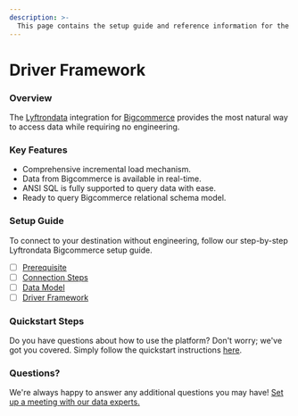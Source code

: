 ```yaml
---
description: >-
  This page contains the setup guide and reference information for the Bigcommerce source connector.
---
```


# Driver Framework

### Overview

The [Lyftrondata](https://www.lyftrondata.com/) integration for [Bigcommerce](https://www.lyftrondata.com/integration/finance-analytics/bigcommerce/) provides the most natural way to access data while requiring no engineering.

### Key Features

* Comprehensive incremental load mechanism.
* Data from Bigcommerce is available in real-time.&#x20;
* ANSI SQL is fully supported to query data with ease.
* Ready to query Bigcommerce relational schema model.

### Setup Guide

To connect to your destination without engineering, follow our step-by-step Lyftrondata Bigcommerce setup guide.

* [ ] [Prerequisite](../prerequisite.md)
* [ ] [Connection Steps](../connection-steps.md)
* [ ] [Data Model](../data-model/erd.md)
* [ ] [Driver Framework](../driver-framework/)

### Quickstart Steps

Do you have questions about how to use the platform? Don't worry; we've got you covered. Simply follow the quickstart instructions [here](../driver-framework/README.md).

### Questions? <a href="#questions" id="questions"></a>

We're always happy to answer any additional questions you may have! [Set up a meeting with our data experts.](https://www.lyftrondata.com/book-a-meeting/)


